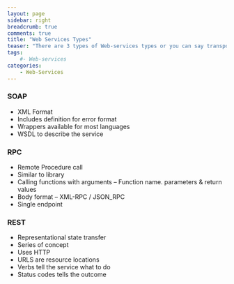 ```yaml
---
layout: page
sidebar: right
breadcrumb: true
comments: true
title: "Web Services Types"
teaser: "There are 3 types of Web-services types or you can say transport mechanism. It is very important to know the differences as this will help architects to decide implementation techniques."
tags:
    #- Web-services
categories:
    - Web-Services
---
```


### SOAP
* XML Format
* Includes definition for error format
* Wrappers available for most languages
* WSDL to describe the service

### RPC
* Remote Procedure call
* Similar to library
* Calling functions with arguments – Function name. parameters & return values
* Body format – XML-RPC / JSON_RPC
* Single endpoint

### REST
* Representational state transfer
* Series of concept
* Uses HTTP
* URLS are resource locations
* Verbs tell the service what to do
* Status codes tells the outcome
